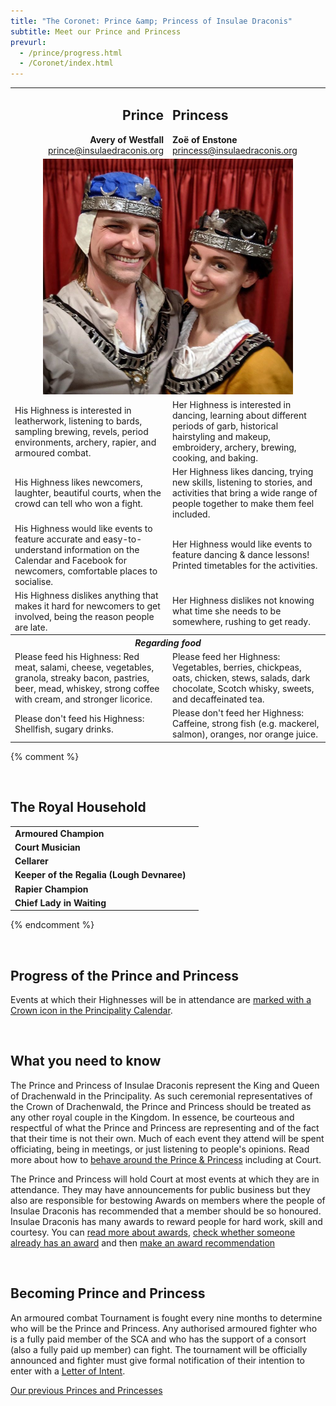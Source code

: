 ```yaml
---
title: "The Coronet: Prince &amp; Princess of Insulae Draconis"
subtitle: Meet our Prince and Princess
prevurl:
  - /prince/progress.html
  - /Coronet/index.html
---
```


<table class="table table-striped">
    <tbody>
      <tr>
        <td width="50%" style="text-align: right">
          <h2>Prince</h2>
          <strong>Avery of Westfall</strong><br>
          <a href="mailto:prince@insulaedraconis.org" >prince@insulaedraconis.org</a>
        </td>
        <td width="50%" style="text-align: left"><h2>Princess</h2>
            <strong>Zoë of Enstone</strong><br>
          <a href="mailto:princess@insulaedraconis.org">princess@insulaedraconis.org</a> <br></td>
      </tr>
      <tr>
        <td colspan="2" style="text-align: center">
          <img width="400" height="377" src="/coronet/images/avery-zoe.jpg" class="rounded shadow m-3" alt="Prince and Princess of Insulae Draconis"><br>
        </td>
      </tr>
      <tr>
        <td>His Highness is interested in leatherwork, listening to bards, sampling brewing, revels, period environments, archery, rapier, and armoured combat.</td>
        <td>Her Highness is interested in dancing, learning about different periods of garb, historical hairstyling and makeup, embroidery, archery, brewing, cooking, and baking.</td>
      </tr>
      <tr>
        <td>His Highness likes newcomers, laughter, beautiful courts, when the crowd can tell who won a fight.</td>
        <td>Her Highness likes dancing, trying new skills, listening to stories, and activities that bring a wide range of people together to make them feel included.</td>
      </tr>
      <tr>
        <td>
        His Highness would like events to feature accurate and easy-to-understand information on the Calendar and Facebook for newcomers, comfortable places to socialise.
        </td>
        <td>
        Her Highness would like events to feature dancing & dance lessons! Printed timetables for the activities.
        </td>
      </tr>
      <tr>
        <td>
         His Highness dislikes anything that makes it hard for newcomers to get involved, being the reason people are late.
        </td>
        <td>
         Her Highness dislikes not knowing what time she needs to be somewhere, rushing to get ready.
        </td>
      </tr>
      <tr>
        <th colspan="2" style="text-align: center"><i>Regarding food</i></th>
      </tr>
      <tr>
        <td>
         Please feed his Highness: Red meat, salami, cheese, vegetables, granola, streaky bacon, pastries, beer, mead, whiskey, strong coffee with cream, and stronger licorice.
        </td>
        <td>
         Please feed her Highness: Vegetables, berries, chickpeas, oats, chicken, stews, salads, dark chocolate, Scotch whisky, sweets, and decaffeinated tea.
        </td>
      </tr>
      <tr>
        <td>
         Please don't feed his Highness: Shellfish, sugary drinks.
        </td>
        <td>
         Please don't feed her Highness: Caffeine, strong fish (e.g. mackerel, salmon), oranges, nor orange juice.
        </td>
      </tr>

  </tbody>
  </table>
  
  {% comment %}

  <br>
  <h2>The Royal Household</h2>
 <table width="500" cellspacing="0" cellpadding="2">
    <tbody>
      <tr>
        <td><strong>Armoured Champion</strong></td>
        <td></td>
      </tr>
      <tr>
        <td><strong>Court Musician</strong></td>
        <td> </td>
        </tr>
      <tr>
        <td><strong>Cellarer</strong></td>
        <td></td>
        </tr>
      <tr>
        <td><strong>Keeper of the Regalia (Lough Devnaree)</strong></td>
        <td></td>
      </tr>
      <tr>
        <td><strong>Rapier Champion</strong></td>
        <td></td>
      </tr>
      <tr>
        <td><strong>Chief Lady in Waiting</strong></td>
        <td></td>
      </tr>
      </tbody>
  </table>

{% endcomment %}

<br />

<div id="mainContent">

  <h2><a name="progress"></a>Progress of the Prince and Princess</h2>

  <p>
  Events at which their Highnesses will be in attendance are <a href="{% link events/index.html %}">marked with a Crown icon in the Principality Calendar</a>.
  </p>

  <br />

  <h2>What you need to know</h2>

  <p>The Prince and Princess of Insulae Draconis represent the King and Queen of Drachenwald in the Principality. As such ceremonial representatives of the Crown of Drachenwald, the Prince and Princess should be treated as any other royal couple in the Kingdom. In essence, be courteous and respectful of what the Prince and Princess are representing and of the fact that their time is not their own. Much of each event they attend will be spent officiating, being in meetings, or just listening to people's opinions. Read more about how to <a href="{% link coronet/behaviour-around-royal-couple.md %}">behave around the Prince &amp; Princess</a> including at Court.</p>

  <p>The Prince and Princess will hold Court at most events at which they are in attendance. They may have announcements for public business but they also are responsible for bestowing Awards on members where the people of Insulae Draconis has recommended that a member should be so honoured. Insulae Draconis has many awards to reward people for hard work, skill and courtesy. You can <a href="{% link activities/heraldry/awards.md %}">read more about awards</a>, <a href="http://op.drachenwald.sca.org/"> check whether someone already has an award</a> and then <a href="{% link coronet/recommend.html %}">make an award recommendation</a></p>

  <br />

  <h2>Becoming Prince and Princess</h2>

  <p>An armoured combat Tournament is fought every nine months to determine who will be the Prince and Princess.  Any authorised armoured fighter who is a fully paid member of the SCA and who has the support of a consort (also a fully paid up member) can fight.  The tournament will be officially announced and fighter must give formal notification of their intention to enter with a  <a href="{% link coronet/coronet-tourney.md %}#submit-a-letter-of-intent">Letter of Intent</a>.</p>

  <p class="text-center"><a class="btn btn-primary" href="{% link coronet/past.md %}">Our previous Princes and Princesses</a></p>
                        

</div>
